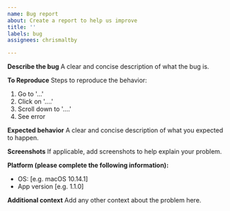 ```yaml
---
name: Bug report
about: Create a report to help us improve
title: ''
labels: bug
assignees: chrismaltby

---
```


**Describe the bug**
A clear and concise description of what the bug is.

**To Reproduce**
Steps to reproduce the behavior:
1. Go to '...'
2. Click on '....'
3. Scroll down to '....'
4. See error

**Expected behavior**
A clear and concise description of what you expected to happen.

**Screenshots**
If applicable, add screenshots to help explain your problem.

**Platform (please complete the following information):**
 - OS: [e.g. macOS 10.14.1]
 - App version [e.g. 1.1.0]

**Additional context**
Add any other context about the problem here.
